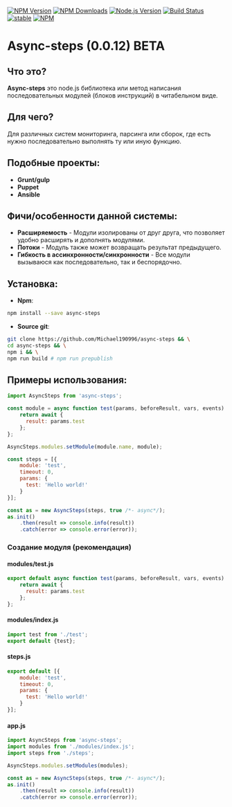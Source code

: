 [![NPM Version](https://img.shields.io/npm/v/async-steps.svg?style=flat)](https://www.npmjs.com/package/async-steps)
[![NPM Downloads](https://img.shields.io/npm/dm/async-steps.svg?style=flat)](https://www.npmjs.com/package/async-steps)
[![Node.js Version](https://img.shields.io/node/v/async-steps.svg?style=flat)](http://nodejs.org/download/)
[![Build Status](https://travis-ci.org/futoin/core-js-ri-async-steps.svg)](https://travis-ci.org/futoin/core-js-ri-async-steps)
  [![stable](https://img.shields.io/badge/stablity-beta-green.svg?style=flat)](https://www.npmjs.com/package/futoin-asyncsteps)
[![NPM](https://nodei.co/npm/async-steps.png?downloads=true&downloadRank=true&stars=true)](https://nodei.co/npm/async-steps/)

# Async-steps (0.0.12) **BETA**
## Что это?
**Async-steps** это node.js библиотека или метод написания последовательных модулей (блоков инструкций) в читабельном виде.
## Для чего?
Для различных систем мониторинга, парсинга или сборок, где есть нужно последовательно выполнять ту или иную функцию.
## Подобные проекты:
 - **Grunt/gulp**
 - **Puppet**
 - **Ansible**
## Фичи/особенности данной системы:
- **Расширяемость** - Модули изолированы от друг друга, что позволяет удобно расширять и дополнять модулями.
- **Потоки** - Модуль также может возвращать результат предыдущего.
- **Гибкость в ассинхронности/синхронности** - Все модули вызываюся как последовательно, так и беспорядочно.
## Установка:
- **Npm**:
```sh
npm install --save async-steps
```
- **Source git**:
```sh
git clone https://github.com/Michael190996/async-steps && \
cd async-steps && \
npm i && \
npm run build # npm run prepublish
```
## Примеры использования:
```javascript
import AsyncSteps from 'async-steps';

const module = async function test(params, beforeResult, vars, events) {
    return await {
      result: params.test
    };
};

AsyncSteps.modules.setModule(module.name, module);

const steps = [{
    module: 'test',
    timeout: 0,
    params: {
      test: 'Hello world!'
    }
}];

const as = new AsyncSteps(steps, true /*- async*/);
as.init()
    .then(result => console.info(result))
    .catch(error => console.error(error));
```

### Создание модуля (рекомендация)
#### modules/test.js
```javascript
export default async function test(params, beforeResult, vars, events) {
    return await {
      result: params.test
    };
};
```
#### modules/index.js
```javascript
import test from './test';
export default {test};
```
#### steps.js
```javascript
export default [{
    module: 'test',
    timeout: 0,
    params: {
      test: 'Hello world!'
    }
}];
```
#### app.js
```javascript
import AsyncSteps from 'async-steps';
import modules from './modules/index.js';
import steps from './steps';

AsyncSteps.modules.setModules(modules);

const as = new AsyncSteps(steps, true /*- async*/);
as.init()
    .then(result => console.info(result))
    .catch(error => console.error(error));
```
